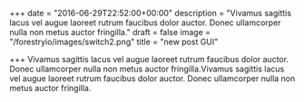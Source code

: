 +++
date = "2016-06-29T22:52:00+00:00"
description = "Vivamus sagittis lacus vel augue laoreet rutrum faucibus dolor auctor. Donec ullamcorper nulla non metus auctor fringilla."
draft = false
image = "/forestryio/images/switch2.png"
title = "new post GUI"

+++
Vivamus sagittis lacus vel augue laoreet rutrum faucibus dolor auctor. Donec ullamcorper nulla non metus auctor fringilla.Vivamus sagittis lacus vel augue laoreet rutrum faucibus dolor auctor. Donec ullamcorper nulla non metus auctor fringilla.